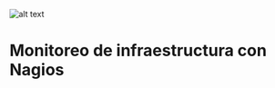 ![alt text](https://www.nagios.org/wp-content/uploads/2015/06/Nagios-Logo.jpg)
# Monitoreo de infraestructura con Nagios


